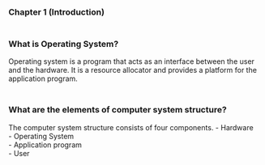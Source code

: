 ### Chapter 1 (Introduction)

### **<br/>What is Operating System?**


<p>Operating system is a program that acts as an interface between the user and the hardware. It is a resource allocator and provides a platform for the application program.</P>


### **<br/>What are the elements of computer system structure?**
<p>The computer system structure consists of four components.
  - Hardware<br/>
  - Operating System<br/>
  - Application program<br/>
  - User<br/>
